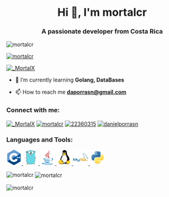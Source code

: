 <h1 align="center">Hi 👋, I'm mortalcr</h1>
<h3 align="center">A passionate developer from Costa Rica</h3>

<p align="left"> <img src="https://komarev.com/ghpvc/?username=mortalcr&label=Profile%20views&color=0e75b6&style=flat" alt="mortalcr" /> </p>

<p align="left"> <a href="https://github.com/ryo-ma/github-profile-trophy"><img src="https://github-profile-trophy.vercel.app/?username=mortalcr" alt="mortalcr" /></a> </p>

<p align="left"> <a href="https://twitter.com/_MortalX" target="blank"><img src="https://img.shields.io/twitter/follow/_MortalX?logo=twitter&style=for-the-badge" alt="_MortalX" /></a> </p>

- 🌱 I’m currently learning **Golang, DataBases**

- 📫 How to reach me **daporrasn@gmail.com**

<h3 align="left">Connect with me:</h3>
<p align="left">
<a href="https://twitter.com/_MortalX" target="blank"><img align="center" src="https://raw.githubusercontent.com/rahuldkjain/github-profile-readme-generator/master/src/images/icons/Social/twitter.svg" alt="_MortalX" height="30" width="40" /></a>
<a href="https://linkedin.com/in/mortalcr" target="blank"><img align="center" src="https://raw.githubusercontent.com/rahuldkjain/github-profile-readme-generator/master/src/images/icons/Social/linked-in-alt.svg" alt="mortalcr" height="30" width="40" /></a>
<a href="https://stackoverflow.com/users/22360315" target="blank"><img align="center" src="https://raw.githubusercontent.com/rahuldkjain/github-profile-readme-generator/master/src/images/icons/Social/stack-overflow.svg" alt="22360315" height="30" width="40" /></a>
<a href="https://instagram.com/danielporrasn" target="blank"><img align="center" src="https://raw.githubusercontent.com/rahuldkjain/github-profile-readme-generator/master/src/images/icons/Social/instagram.svg" alt="danielporrasn" height="30" width="40" /></a>
</p>

<h3 align="left">Languages and Tools:</h3>
<p align="left"> <a href="https://www.w3schools.com/cpp/" target="_blank" rel="noreferrer"> <img src="https://raw.githubusercontent.com/devicons/devicon/master/icons/cplusplus/cplusplus-original.svg" alt="cplusplus" width="40" height="40"/> </a> <a href="https://golang.org" target="_blank" rel="noreferrer"> <img src="https://raw.githubusercontent.com/devicons/devicon/master/icons/go/go-original.svg" alt="go" width="40" height="40"/> </a> <a href="https://www.java.com" target="_blank" rel="noreferrer"> <img src="https://raw.githubusercontent.com/devicons/devicon/master/icons/java/java-original.svg" alt="java" width="40" height="40"/> </a> <a href="https://www.linux.org/" target="_blank" rel="noreferrer"> <img src="https://raw.githubusercontent.com/devicons/devicon/master/icons/linux/linux-original.svg" alt="linux" width="40" height="40"/> </a> <a href="https://www.mysql.com/" target="_blank" rel="noreferrer"> <img src="https://raw.githubusercontent.com/devicons/devicon/master/icons/mysql/mysql-original-wordmark.svg" alt="mysql" width="40" height="40"/> </a> <a href="https://www.python.org" target="_blank" rel="noreferrer"> <img src="https://raw.githubusercontent.com/devicons/devicon/master/icons/python/python-original.svg" alt="python" width="40" height="40"/> </a> </p>

<p><img align="left" src="https://github-readme-stats.vercel.app/api/top-langs?username=mortalcr&show_icons=true&locale=en&layout=compact" alt="mortalcr" /></p>

<p>&nbsp;<img align="center" src="https://github-readme-stats.vercel.app/api?username=mortalcr&show_icons=true&locale=en" alt="mortalcr" /></p>

<p><img align="center" src="https://github-readme-streak-stats.herokuapp.com/?user=mortalcr&" alt="mortalcr" /></p>
